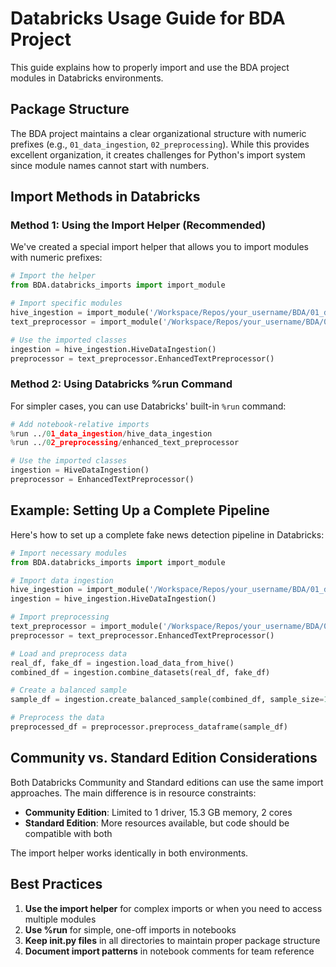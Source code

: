 # Databricks Usage Guide for BDA Project

This guide explains how to properly import and use the BDA project modules in Databricks environments.

## Package Structure

The BDA project maintains a clear organizational structure with numeric prefixes (e.g., `01_data_ingestion`, `02_preprocessing`). While this provides excellent organization, it creates challenges for Python's import system since module names cannot start with numbers.

## Import Methods in Databricks

### Method 1: Using the Import Helper (Recommended)

We've created a special import helper that allows you to import modules with numeric prefixes:

```python
# Import the helper
from BDA.databricks_imports import import_module

# Import specific modules
hive_ingestion = import_module('/Workspace/Repos/your_username/BDA/01_data_ingestion/hive_data_ingestion.py')
text_preprocessor = import_module('/Workspace/Repos/your_username/BDA/02_preprocessing/enhanced_text_preprocessor.py')

# Use the imported classes
ingestion = hive_ingestion.HiveDataIngestion()
preprocessor = text_preprocessor.EnhancedTextPreprocessor()
```

### Method 2: Using Databricks %run Command

For simpler cases, you can use Databricks' built-in `%run` command:

```python
# Add notebook-relative imports
%run ../01_data_ingestion/hive_data_ingestion
%run ../02_preprocessing/enhanced_text_preprocessor

# Use the imported classes
ingestion = HiveDataIngestion()
preprocessor = EnhancedTextPreprocessor()
```

## Example: Setting Up a Complete Pipeline

Here's how to set up a complete fake news detection pipeline in Databricks:

```python
# Import necessary modules
from BDA.databricks_imports import import_module

# Import data ingestion
hive_ingestion = import_module('/Workspace/Repos/your_username/BDA/01_data_ingestion/hive_data_ingestion.py')
ingestion = hive_ingestion.HiveDataIngestion()

# Import preprocessing
text_preprocessor = import_module('/Workspace/Repos/your_username/BDA/02_preprocessing/enhanced_text_preprocessor.py')
preprocessor = text_preprocessor.EnhancedTextPreprocessor()

# Load and preprocess data
real_df, fake_df = ingestion.load_data_from_hive()
combined_df = ingestion.combine_datasets(real_df, fake_df)

# Create a balanced sample
sample_df = ingestion.create_balanced_sample(combined_df, sample_size=10000)

# Preprocess the data
preprocessed_df = preprocessor.preprocess_dataframe(sample_df)
```

## Community vs. Standard Edition Considerations

Both Databricks Community and Standard editions can use the same import approaches. The main difference is in resource constraints:

- **Community Edition**: Limited to 1 driver, 15.3 GB memory, 2 cores
- **Standard Edition**: More resources available, but code should be compatible with both

The import helper works identically in both environments.

## Best Practices

1. **Use the import helper** for complex imports or when you need to access multiple modules
2. **Use %run** for simple, one-off imports in notebooks
3. **Keep __init__.py files** in all directories to maintain proper package structure
4. **Document import patterns** in notebook comments for team reference
